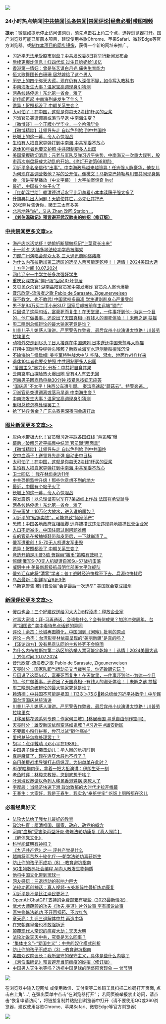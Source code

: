 ![](https://raw.githubusercontent.com/jsvpn/jsproxy/dev/64photo/fqnews-qr.jpg)

<div id="tt">
<h3>24小时热点禁闻|<a href="#%E4%B8%AD%E5%85%B1%E7%A6%81%E9%97%BB%E6%9B%B4%E5%A4%9A%E6%96%87%E7%AB%A0">中共禁闻</a>|<a href="#%E5%9B%BE%E7%89%87%E6%96%B0%E9%97%BB%E6%9B%B4%E5%A4%9A%E6%96%87%E7%AB%A0">头条禁闻</a>|<a href="#%E6%96%B0%E9%97%BB%E8%AF%84%E8%AE%BA%E6%9B%B4%E5%A4%9A%E6%96%87%E7%AB%A0">禁闻评论|<a href="#%E5%BF%85%E7%9C%8B%E7%BB%8F%E5%85%B8%E5%A5%BD%E6%96%87">经典必看</a>|<a href="https://696153.xyz/3" target="_blank">带图视频</a></h3>
<div><b>提示：</b>微信如提示停止访问该网页，须先点击右上角三个点，选择浏览器打开。国产浏览器可能已屏蔽本项目，建议使用谷歌Chrome、苹果Safari、微软Edge等官方浏览器。或<a href="%E5%88%B6%E4%BD%9Cgit%E7%A6%81%E9%97%BB%E9%95%9C%E5%83%8F.md">制作本项目的同步镜像</a>，获得一个新的网址来推广。</div>
<ul>

<li><a href="/baitai/20241007/2098386.md">习近平无法承受股市崩盘？中共发改委8日将举行新闻发布会</a></li>
<li><a href="/cbnews/20241007/2098417.md">后续更爆炸信息！红四代炫 过生日奶奶给1.8亿</a></li>
<li><a href="/yule/20241007/2098352.md">香港第一情妇：曾是张艺谋白月光 痛失生育能力</a></li>
<li><a href="/yule/20241007/2098435.md">恒大歌舞团长白珊珊 居然嫁给了这个男人</a></li>
<li><a href="/baitai/20241007/2098346.md">历史上的四个弥天大谎，现在仍有人深信不疑，如今写入教科书</a></li>
<li><a href="/cbnews/20241007/2098560.md">中南海发生大事？温家宝高调现身引猜测</a></li>
<li><a href="/topimagenews/20241007/2098429.md">两条线路停运！东北第一省会，难了</a></li>
<li><a href="/ccpdope/20241007/2098440.md">新传闻再起 中南海到底发生了什么？</a></li>
<li><a href="/topimagenews/20241007/2098393.md">诡异！贺照都没了 中朝关系生变？</a></li>
<li><a href="/topimagenews/20241007/2098496.md">太可怕了！在中国，这就是你每天2块钱1杯买的豆浆</a></li>
<li><a href="/cbnews/20241007/2098561.md">习派官员突遭调离或落马早退 中南海生变？</a></li>
<li><a href="/ssgc/20241007/2098439.md">〖微博谈〗一个正牌小学毕业，一个哈佛毕业</a></li>
<li><a href="/topimagenews/20241007/2098513.md">【微博精粹】让领导先走 自以色列始 到中共国终</a></li>
<li><a href="/topimagenews/20241007/2098445.md">长城上的这一幕，令人心惊胆战</a></li>
<li><a href="/topimagenews/20241007/2098478.md">生怕有人把自家导弹打到中南海 中共军委不放心</a></li>
<li><a href="/cbnews/20241007/2098580.md">退休10年者也要交护照 中共限制更多人出国</a></li>
<li><a href="/sohnews/20241007/2098554.md">美国掌握确切消息：元老与军队反弹习近平失势，中南海又一次重大误判，股市再次崩盘将成大动乱的开始。《老灯开讲第688期》</a></li>
<li><a href="/sohnews/20241007/2098397.md">习近平多名亲信传“出事”，中南海政局越来越诡异！任志强人脉豪华，他女儿为何现在高调营救他？写的公开信，像檄文！马斯克巴特勒与川普共同现身集会，演讲完整播放（中文字幕）｜大宇拍案惊奇 live!</a></li>
<li><a href="/topimagenews/20241007/2098474.md">最近，中国有个帖子火了</a></li>
<li><a href="/cbnews/20241007/2098495.md">〖红朝浮世绘〗赖清德讲话水平比习总看小本本读稿子强太多了</a></li>
<li><a href="/comments/20241007/2098347.md">升旗典礼出大问题！天欲使其亡，必先让其拧巴</a></li>
<li><a href="/yule/20241007/2098353.md">28张照片告诉你，赌王三太有多美</a></li>
<li><a href="/cnnews/20241007/2098404.md">北京地铁“站”，又从 Zhan 改回 Station …</a></li>
<li><b><a href="/comments/20200207/1272816.md" target="_blank">《刘伯温碑记》预言避开武汉肺炎的妙招（修订版）</a></b></li>
</ul>
</div>

<div class="catlist">
<h3><a href="/cbnews/" target="_blank">中共禁闻</a><span><a href="/cbnews/" target="_blank" rel="nofollow">更多文章>></a></span></h3>
<ul>
<li><a href="/cbnews/20241007/2098720.md" target="_blank">海产店吃活龙虾！她偷折断腿做标记“上菜竟长出来”</a></li>
<li><a href="/cbnews/20241007/2098695.md" target="_blank">十一前夕 大陆多地法轮功学员被绑架</a></li>
<li><a href="/cbnews/20241007/2098694.md" target="_blank">刀郎广州演唱会观众太多 三大通讯商网络瘫痪</a></li>
<li><a href="/comments/20241007/2098665.md" target="_blank">为什么内布拉斯加第二选区的选举人票可能定乾坤！｜选情｜2024美国大选｜方伟时间 10.07.2024</a></li>
<li><a href="/cbnews/20241007/2098657.md" target="_blank">网传辽宁一中学主任多次强奸学生</a></li>
<li><a href="/cbnews/20241007/2098656.md" target="_blank">重庆女深夜穿“僵尸服”回家 吓坏邻居</a></li>
<li><a href="/cbnews/20241007/2098655.md" target="_blank">又见民众杀官! 湖南益阳官员家中突发爆炸 官员杀人案也爆量</a></li>
<li><a href="/comments/20241007/2098654.md" target="_blank">音乐欣赏-流浪者之歌   Pablo de Sarasate, Zigeunerweisen</a></li>
<li><a href="/cbnews/20241007/2098639.md" target="_blank">既不教文、也不教武! 中国武校多霸凌 学生遭剥削身心严重受创</a></li>
<li><a href="/cbnews/20241007/2098638.md" target="_blank">男子花94万买二手小米SU7 回家后却被前车主远端“锁门”</a></li>
<li><a href="/comments/20241007/2098629.md" target="_blank">只因说了这两句话，富豪死而复生！在天堂里，一件事吓到他⋯为达一个目的，他广做善事，还说出了天国真相⋯有钱人的濒死体验！｜未解之谜 扶摇</a></li>
<li><a href="/comments/20241007/2098622.md" target="_blank">周二晚副总统辩论的最大输家究竟是谁？</a></li>
<li><a href="/comments/20241007/2098617.md" target="_blank">川普儿子儿媳感人演讲。严厉警告作弊者。最后宾州小伙演讲太惊艳！川普劳拉埃里克</a></li>
<li><a href="/cbnews/20241007/2098583.md" target="_blank">动物外交走到尽头？日人接连在中国遇刺 日本送还中国朱鹭与大熊猫</a></li>
<li><a href="/cbnews/20241007/2098582.md" target="_blank">打捞中国洲际导弹弹头残骸？新西兰海军水道测量船搁浅沉没</a></li>
<li><a href="/cbnews/20241007/2098581.md" target="_blank">不输海豹与绿扁帽! 美空军特种战术中队 空降、潜水、地面作战样样来</a></li>
<li><a href="/cbnews/20241007/2098580.md" target="_blank">退休10年者也要交护照 中共限制更多人出国</a></li>
<li><a href="/cbnews/20241007/2098579.md" target="_blank">“爱国主义”暴力化 分析：中共将自食其果</a></li>
<li><a href="/cbnews/20241007/2098578.md" target="_blank">云南哀牢山探险热火爆出圈 曾有4人有去无回</a></li>
<li><a href="/cbnews/20241007/2098577.md" target="_blank">河南男子困商场电梯30分钟 按紧急按钮无应答</a></li>
<li><a href="/cbnews/20241007/2098576.md" target="_blank">“国庆周”不太平！陕西公车遭引爆、 秦滨高速起“蘑菇云”、特警奔逃….</a></li>
<li><a href="/cbnews/20241007/2098561.md" target="_blank">习派官员突遭调离或落马早退 中南海生变？</a></li>
<li><a href="/cbnews/20241007/2098560.md" target="_blank">中南海发生大事？温家宝高调现身引猜测</a></li>
<li><a href="/comments/20241007/2098536.md" target="_blank">里根总统怎样处理罢工？</a></li>
<li><a href="/cbnews/20241007/2098528.md" target="_blank">抢了14斤黄金？广东头盔男深夜闯金店打劫</a></li>

</ul>
</div>
<div class="catlist">
<h3><a href="/topimagenews/" target="_blank">图片新闻</a><span><a href="/topimagenews/" target="_blank" rel="nofollow">更多文章>></a></span></h3>
<ul>
<li><a href="/topimagenews/20241007/2098719.md" target="_blank">灰色地带极大化！官员曝习近平踩各国红线 “两策略”曝</a></li>
<li><a href="/topimagenews/20241007/2098718.md" target="_blank">幕后／破解习近平搞俄中结盟 官员曝“两面具”</a></li>
<li><a href="/topimagenews/20241007/2098513.md" target="_blank">【微博精粹】让领导先走 自以色列始 到中共国终</a></li>
<li><a href="/topimagenews/20241007/2098497.md" target="_blank">空中血滴子！送领导先走弹 自动击中目标</a></li>
<li><a href="/topimagenews/20241007/2098496.md" target="_blank">太可怕了！在中国，这就是你每天2块钱1杯买的豆浆</a></li>
<li><a href="/topimagenews/20241007/2098478.md" target="_blank">生怕有人把自家导弹打到中南海 中共军委不放心</a></li>
<li><a href="/topimagenews/20241007/2098477.md" target="_blank">卫士回忆： 我在林彪身边11年</a></li>
<li><a href="/topimagenews/20241007/2098475.md" target="_blank">中共恐惧监控升级！那些你意想不到的地方</a></li>
<li><a href="/topimagenews/20241007/2098474.md" target="_blank">最近，中国有个帖子火了</a></li>
<li><a href="/topimagenews/20241007/2098445.md" target="_blank">长城上的这一幕，令人心惊胆战</a></li>
<li><a href="/topimagenews/20241007/2098444.md" target="_blank">突发震撼！以总理证实以军在7条战线上作战 法国将承受耻辱</a></li>
<li><a href="/topimagenews/20241007/2098429.md" target="_blank">两条线路停运！东北第一省会，难了</a></li>
<li><a href="/topimagenews/20241007/2098428.md" target="_blank">带来噩梦！10万亿大放水，进入谁的腰包？</a></li>
<li><a href="/topimagenews/20241007/2098416.md" target="_blank">习近平的“砸锅卖铁”，可能导致“倾家荡产”</a></li>
<li><a href="/topimagenews/20241007/2098415.md" target="_blank">恐怖！中国各地政府互相砸脚 远洋捕捞式违法违规异地抓捕民营企业家</a></li>
<li><a href="/topimagenews/20241007/2098414.md" target="_blank">人口不断减少，中国住房过剩问题难解</a></li>
<li><a href="/topimagenews/20241007/2098402.md" target="_blank">有的官员在被抽掉鞋带和皮带后，一下就崩溃了…</a></li>
<li><a href="/topimagenews/20241007/2098401.md" target="_blank">俄军遭重创！S-70无人机遭友军击毁</a></li>
<li><a href="/topimagenews/20241007/2098393.md" target="_blank">诡异！贺照都没了 中朝关系生变？</a></li>
<li><a href="/topimagenews/20241006/2098320.md" target="_blank">竞选开销是川普3倍 贺锦丽“撒币”策略有效吗？</a></li>
<li><a href="/topimagenews/20241006/2098319.md" target="_blank">惊爆!俄军S-70无人机疑遭自家Su-57战机击落</a></li>
<li><a href="/topimagenews/20241006/2098318.md" target="_blank">威慑中共 美最新超级航母明年部署太平洋舰队</a></li>
<li><a href="/topimagenews/20241006/2098289.md" target="_blank">俄外汇存底将“清零”学者：普丁战时经济快撑不下去、兵源也快耗尽</a></li>
<li><a href="/topimagenews/20241006/2098228.md" target="_blank">乌战最新：朝鲜军官6死3伤</a></li>
<li><a href="/topimagenews/20241006/2098227.md" target="_blank">马斯克警告 若川普没赢“会是最后一次选举” 美国就会变成加州</a></li>

</ul>
</div>
<div class="catlist">
<h3><a href="/comments/" target="_blank">新闻评论</a><span><a href="/comments/" target="_blank" rel="nofollow">更多文章>></a></span></h3>
<ul>
<li><a href="/comments/20241007/2098716.md" target="_blank">傻瓜也会！三个好建议送给习大大👆🤓程淩虚：释放企业家</a></li>
<li><a href="/comments/20241007/2098711.md" target="_blank">时事大家谈：拜-习再通话，会谈些什么？会有何成果？加沙冲突周年，台湾“祖国说” 美中看待热点话题的异同</a></li>
<li><a href="/comments/20241007/2098705.md" target="_blank">评论｜余杰：长城再图腾化，中国回到《河殇》批判的原点</a></li>
<li><a href="/comments/20241007/2098704.md" target="_blank">评论 &#8211; 余杰：台湾影星林依晨呈现的“美丽新疆”是真的吗？</a></li>
<li><a href="/comments/20241007/2098673.md" target="_blank">【泽论四方】没有民意认同的主权终究不会稳固</a></li>
<li><a href="/comments/20241007/2098665.md" target="_blank">为什么内布拉斯加第二选区的选举人票可能定乾坤！｜选情｜2024美国大选｜方伟时间 10.07.2024</a></li>
<li><a href="/comments/20241007/2098654.md" target="_blank">音乐欣赏-流浪者之歌   Pablo de Sarasate, Zigeunerweisen</a></li>
<li><a href="/comments/20241007/2098653.md" target="_blank">天亮时分：国家队即当运动员又当裁判员，你还敢跟它玩？</a></li>
<li><a href="/comments/20241007/2098629.md" target="_blank">只因说了这两句话，富豪死而复生！在天堂里，一件事吓到他⋯为达一个目的，他广做善事，还说出了天国真相⋯有钱人的濒死体验！｜未解之谜 扶摇</a></li>
<li><a href="/comments/20241007/2098622.md" target="_blank">周二晚副总统辩论的最大输家究竟是谁？</a></li>
<li><a href="/comments/20241007/2098621.md" target="_blank">赖清德：中共国不可能是祖国！113岁＞75岁🎉赖总统给习近平补数学！中华民国台湾国庆总统演讲</a></li>
<li><a href="/comments/20241007/2098617.md" target="_blank">川普儿子儿媳感人演讲。严厉警告作弊者。最后宾州小伙演讲太惊艳！川普劳拉埃里克</a></li>
<li><a href="/comments/20241007/2098568.md" target="_blank">【移居桃花源系列专题：作家何三坡】【移居泰国 寻觅自由创作空间】</a></li>
<li><a href="/comments/20241007/2098559.md" target="_blank">天亮时分：雄安新区依然空荡如鬼城？#习近平 #雄安新区</a></li>
<li><a href="/comments/20241007/2098543.md" target="_blank">不要跟小粉红拼拳，尝可以试“戳他痛处”</a></li>
<li><a href="/comments/20241007/2098536.md" target="_blank">里根总统怎样处理罢工？</a></li>
<li><a href="/comments/20241007/2098531.md" target="_blank">胡平：点评戴晴《邓小平在1989》</a></li>
<li><a href="/comments/20241007/2098518.md" target="_blank">中国男子瑞士袭击幼儿：华人圈的危机时刻</a></li>
<li><a href="/comments/20241007/2098517.md" target="_blank">真是魔怔了，现在连穿木屐也不行了？</a></li>
<li><a href="/comments/20241007/2098516.md" target="_blank">乌用美援战术导弹打击俄纵深，为何单单在此时？</a></li>
<li><a href="/comments/20241007/2098515.md" target="_blank">85岁哈梅内伊，拿着一把大狙演讲：伊朗生死一刻</a></li>
<li><a href="/comments/20241007/2098514.md" target="_blank">老鱼时评：林毅夫教授，您到底想干啥？</a></li>
<li><a href="/comments/20241007/2098506.md" target="_blank">叶刘淑仪邀请以色列人移民香港避祸 笑死人了</a></li>
<li><a href="/comments/20241007/2098486.md" target="_blank">李厚辰：当经济快速下滑 政治致郁的大时代才拉开帷幕</a></li>
<li><a href="/comments/20241007/2098485.md" target="_blank">王春生：大家好，我是王春生，我实名“奉纸坐牢” 吃饭上厕所都在这儿</a></li>

</ul>
</div>

<div class="catlist">
<h3>必看经典好文</h3>
<ul>
<li><a href="/cbnews/20200516/1329218.md" target="_blank">法轮大法给了我女儿最好的教育</a></li>
<li><a href="/baitai/20221002/1792160.md" target="_blank">政治扫盲：厘清祖国、国家、政府、政党的概念</a></li>
<li><a href="/comments/20210720/1514622.md" target="_blank">河南“血祸”受害染丙型肝炎 修炼法轮功康复【真人照片】</a></li>
<li><a href="/bookwiki/20130610/138400.md" target="_blank">《解体党文化》</a></li>
<li><a href="/comments/20220112/1678403.md" target="_blank">科学能证明有神吗？</a></li>
<li><a href="/bookonline/20131116/201056.md" target="_blank">《九评共产党》之一 评共产党是什么</a></li>
<li><a href="/comments/20200123/1263458.md" target="_blank">越南将军苦熬十轮化疗-一朝学法轮功喜获新生</a></li>
<li><a href="/comments/20230923/1937654.md" target="_blank">防止你的孩子不成功（8）-教育避坑指南</a></li>
<li><a href="/topimagenews/20200527/1335347.md" target="_blank">5G生物数码社会编程 AI向人散发生物物质</a></li>
<li><a href="/bannedvideo/20220425/1724098.md" target="_blank">他将中国文化带到琉球一</a></li>
<li><a href="/cbnews/20200126/1265515.md" target="_blank">网友感悟：三退运动的影响力巨大</a></li>
<li><a href="/comments/20190516/1128964.md" target="_blank">法轮功再创神话：真人视频-五处粉碎性骨折炼功康复</a></li>
<li><a href="/comments/20220703/1753426.md" target="_blank">习近平是不是比江泽民更坏？</a></li>
<li><a href="/comments/20230515/1884431.md" target="_blank">OpenAI-ChatGPT支持的免费邮箱有哪些（2023最新情况）</a></li>
<li><a href="/topimagenews/20181117/1032655.md" target="_blank">武术大师薛颠的功夫《功夫.寻道》片外故事 李有甫说故事</a></li>
<li><a href="/cbnews/20211114/1652055.md" target="_blank">医生修炼法轮功 不开回扣药、不收红包</a></li>
<li><a href="/comments/20131119/1029445.md" target="_blank">章天亮：九评三退解体中共 再造中华</a></li>
<li><a href="/lifebaike/20200315/1294178.md" target="_blank">在宋朝连皇帝也不敢强拆迁</a></li>
<li><a href="/comments/20200619/783185.md" target="_blank">颠覆现代人常识的瘟疫大劫：天灭大明</a></li>
<li><a href="/comments/20210308/1500552.md" target="_blank">法轮功说天灭中共，究竟是怎么回事？</a></li>
<li><a href="/comments/20201007/1409565.md" target="_blank">“集体主义”+“爱国主义”：中共的奴化模式剖析</a></li>
<li><a href="/comments/20230918/1935105.md" target="_blank">防止你的孩子不成功（3）&#8211;教育避坑指南</a></li>
<li><a href="/comments/20231214/1974098.md" target="_blank">美国众议院议长：我所坚守的保守主义，具体是些什么内容？</a></li>
<li><a href="/comments/20200207/1272816.md" target="_blank">《刘伯温碑记》预言避开当前瘟疫的妙招（修订版）</a></li>
<li><a href="/comments/20220208/1689146.md" target="_blank">中国男人天生劣等吗？透视中国足球的阴盛阳衰现象 — 曾节明</a></li>

</ul>
</div>

![](https://raw.githubusercontent.com/jsvpn/jsproxy/dev/64photo/fqnews-qr.jpg)

在浏览器中输入短网址 或使用微信、支付宝等二维码工具扫描二维码打开页面, 点击右上角"...", 在弹出菜单中点击“在浏览器打开”； 若网页被举报禁止访问，请点击“恢复申请访问”，将链接复制并粘贴到浏览器中打开（请不要使用QQ或360浏览器，建议使用谷歌Chrome、苹果Safari、微软Edge等官方浏览器）

![](https://raw.githubusercontent.com/jsvpn/jsproxy/dev/64photo/wx.jpg)
